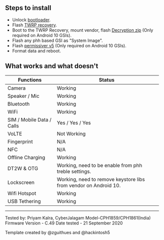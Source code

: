 ## Steps to install

* Unlock [bootloader](https://c.realme.com/in/post-details/1101401810746212352).
* Flash [TWRP recovery](https://github.com/buddi56/dummy_CPH1861_TWRP/releases/download/1.2/TWRP_C49.img).
* Boot to the TWRP Recovery, mount vendor, flash [Decryption zip](https://t.me/Realme1Community/393605) (Only required on Android 10 GSIs). 
* Flash any phh based GSI as "System Image".
* Flash [permissiver v5](https://t.me/Realme1Community/270720) (Only required on Android 10 GSIs).
* Format data and reboot.

## What works and what doesn't

| Functions                 |      Status                                              |
|---------------------------|-----------------------------------------------------------|
| Camera                    | Working                          |
| Speaker / Mic             | Working                                                   |
| Bluetooth                 | Working                                         |
| WiFi                      | Working                                                   |
| SIM / Mobile Data / Calls | Yes / Yes / Yes                                            |
| VoLTE                     | Not Working                                               |
| Fingerprint               | N/A                                               |
| NFC                       | N/A                                                       |
| Offline Charging          | Working                                                   |
| DT2W & OTG                | Working, need to be enable from phh treble settings.  
| Lockscreen                | Working, need to remove keystore libs from vendor on Android 10.                            |
| Wifi Hotspot              | Working                                                   |
| USB Tethering             | Working                                         |
---

Tested by: Priyam Kalra, CyberJalagam
Model-CPH1859/CPH1861(India)
Firmware Version - C.49
Date tested - 21 September 2020

Template created by @zguithues and @hackintosh5